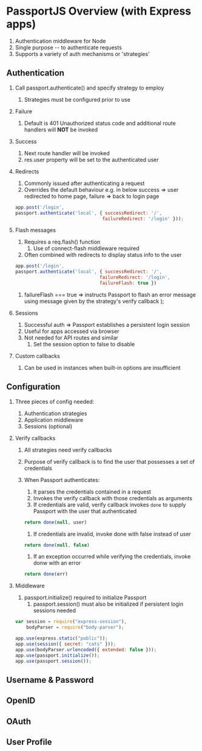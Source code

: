 # PassportJS Overview (with Express apps)

1. Authentication middleware for Node
1. Single purpose -- to authenticate requests
1. Supports a variety of auth mechanisms or 'strategies'

## Authentication

1. Call passport.authenticate() and specify strategy to employ
    1. Strategies must be configured prior to use
1. Failure
   1. Default is 401 Unauthorized status code and additional route handlers will **NOT** be invoked
1. Success
   1. Next route handler will be invoked
   1. res.user property will be set to the authenticated user
1. Redirects
   1. Commonly issued after authenticating a request
   1. Overrides the default behaviour e.g. in below success => user redirected to home page, failure => back to login page

   ```javascript
   app.post('/login',
   passport.authenticate('local', { successRedirect: '/',
                                   failureRedirect: '/login' }));
    ```

1. Flash messages
    1. Requires a req.flash() function
        1. Use of connect-flash middleware required
    1. Often combined with redirects to display status info to the user

    ```javascript
    app.post('/login', 
    passport.authenticate('local', { successRedirect: '/',
                                   failureRedirect: '/login',
                                   failureFlash: true })
    ```

    1. failureFlash === true => instructs Passport to flash an error message using message given by the strategy's verify callback
);
1. Sessions
    1. Successful auth => Passport establishes a persistent login session
    1. Useful for apps accessed via browser
    1. Not needed for API routes and similar
        1. Set the session option to false to disable
1. Custom callbacks
    1. Can be used in instances when built-in options are insufficient

## Configuration

1. Three pieces of config needed:
    1. Authentication strategies
    1. Application middleware
    1. Sessions (optional)

1. Verify callbacks
    1. All strategies need verify callbacks 
    1. Purpose of verify callback is to find the user that possesses a set of credentials
    1. When Passport authenticates:
        1. It parses the credentials contained in a request
        1. Invokes the verify callback with those credentials as arguments
        1. If credentials are valid, verify callback invokes `done` to supply Passport with the user that authenticated

        ```javascript
        return done(null, user)
        ```

        1. If credentials are invalid, invoke done with false instead of user

        ```javascript
        return done(null, false)
        ```

        1. If an exception occurred while verifying the credentials, invoke donw with an error

        ```javascript
        return done(err)
        ```

1. Middleware
    1. passport.initialize() required to initialize Passport
        1. passport.session() must also be initialized if persistent login sessions needed

    ```javascript
    var session = require("express-session"),
        bodyParser = require("body-parser");

    app.use(express.static("public"));
    app.use(session({ secret: "cats" }));
    app.use(bodyParser.urlencoded({ extended: false }));
    app.use(passport.initialize());
    app.use(passport.session());
    ```


## Username & Password

## OpenID

## OAuth

## User Profile
